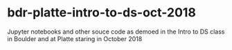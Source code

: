 # bdr-platte-intro-to-ds-oct-2018
Jupyter notebooks and other souce code as demoed in the Intro to DS class in Boulder and at Platte staring in October 2018
